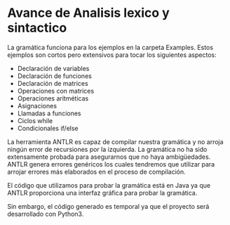 # Avance de Analisis lexico y sintactico
La gramática funciona para los ejemplos en la carpeta Examples. Estos ejemplos
son cortos pero extensivos para tocar los siguientes aspectos:
- Declaración de variables
- Declaración de funciones
- Declaración de matrices
- Operaciones con matrices
- Operaciones aritméticas
- Asignaciones
- Llamadas a funciones
- Ciclos while
- Condicionales if/else

La herramienta ANTLR es capaz de compilar nuestra gramática y no arroja ningún
error de recursiones por la izquierda. La gramática no ha sido extensamente
probada para asegurarnos que no haya ambigüedades. ANTLR genera errores
genéricos los cuales tendremos que utilizar para arrojar errores más elaborados
en el proceso de compilación.

El código que utilizamos para probar la gramática está en Java ya que ANTLR
proporciona una interfaz gráfica para probar la gramática.

Sin embargo, el código generado es temporal ya que  el proyecto será desarrollado
con Python3.
